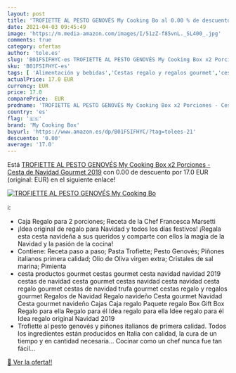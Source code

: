 ```yaml
---
layout: post
title: 'TROFIETTE AL PESTO GENOVÉS My Cooking Bo al 0.00 % de descuento'
date: 2021-04-03 09:45:49
image: 'https://m.media-amazon.com/images/I/51zZ-f85vnL._SL400_.jpg'
comments: true
category: ofertas
author: 'tole.es'
slug: 'B01FSIFHYC-es TROFIETTE AL PESTO GENOVÉS My Cooking Box x2 Porciones -...'
sku: 'B01FSIFHYC-es'
tags: [ 'Alimentación y bebidas','Cestas regalo y regalos gourmet','cesta','de','my cooking box','navidad', ]
actualPrice: 17.0 EUR
currency: EUR
price: 17.0
comparePrice:  EUR
prodname: 'TROFIETTE AL PESTO GENOVÉS My Cooking Box x2 Porciones - Cesta de Navidad Gourmet 2019'
country: 'es'
flag: '🇪🇸'
brand: 'My Cooking Box'
buyurl: 'https://www.amazon.es/dp/B01FSIFHYC/?tag=tolees-21'
descuento: '0.00'
average: '17.0'
---
```


Está [TROFIETTE AL PESTO GENOVÉS My Cooking Box x2 Porciones - Cesta de Navidad Gourmet 2019](https://www.amazon.es/dp/B01FSIFHYC/?tag=tolees-21) con 0.00 de descuento por 17.0 EUR (original:  EUR) en el siguiente enlace!

[![TROFIETTE AL PESTO GENOVÉS My Cooking Bo](https://m.media-amazon.com/images/I/51zZ-f85vnL._SL400_.jpg)](https://www.amazon.es/dp/B01FSIFHYC/?tag=tolees-21)

ℹ️:

- Caja Regalo para 2 porciones; Receta de la Chef Francesca Marsetti
- ¡Idea original de regalo para Navidad y todos los días festivos! ¡Regala esta cesta navideña a sus queridos y comparte con ellos la magia de la Navidad y la pasión de la cocina!
- Contiene: Receta paso a paso; Pasta Trofiette; Pesto Genovés; Piñones italianos primera calidad; Olio de Oliva virgen extra; Cristales de sal marina; Pimienta
- cesta productos gourmet cestas gourmet cesta navidad navidad 2019 cestas de navidad cesta gourmet cestas navidad cesta navidad cesta regalo gourmet cestas de navidad trufa gourmet cestas regalo y regalos gourmet Regalos de Navidad Regalo navideño Cesta gourmet Navidad Cesta gourmet navideño Cajas Caja regalo Paquete regalo Box Gift Box Regalo para ella Regalo para él Idea regalo para ella Idee regalo para él Idea regalo original Navidad 2019
- Trofiette al pesto genovés y piñones italianos de primera calidad. Todos los ingredientes están producidos en Italia con calidad, la cura de un tiempo y en cantidad necesaria... Cocinar como un chef nunca fue tan fácil...

[🛒 Ver la oferta!!](https://www.amazon.es/dp/B01FSIFHYC/?tag=tolees-21)
